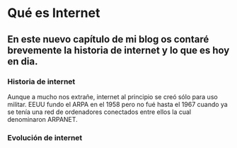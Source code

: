 # Qué es Internet


## En este nuevo capítulo de mi blog os contaré brevemente la historia de internet y lo que es hoy en dia.


### Historia de internet
Aunque a mucho nos extrañe, internet al principio se creó sólo para uso militar. EEUU fundo el ARPA en el 1958 pero no fué hasta el 1967 cuando ya se tenía una red de ordenadores conectados entre ellos la cual denominaron ARPANET.



### Evolución de internet


